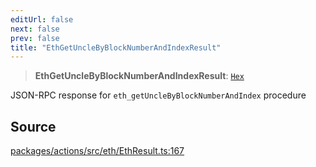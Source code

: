 ```yaml
---
editUrl: false
next: false
prev: false
title: "EthGetUncleByBlockNumberAndIndexResult"
---
```


> **EthGetUncleByBlockNumberAndIndexResult**: [`Hex`](/reference/tevm/actions/type-aliases/hex/)

JSON-RPC response for `eth_getUncleByBlockNumberAndIndex` procedure

## Source

[packages/actions/src/eth/EthResult.ts:167](https://github.com/evmts/tevm-monorepo/blob/main/packages/actions/src/eth/EthResult.ts#L167)
